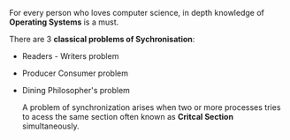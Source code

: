 For every person who loves computer science, in depth knowledge of **Operating Systems** is a must. 

There are 3 **classical problems of Sychronisation**:
* Readers - Writers problem
* Producer Consumer problem
* Dining Philosopher's problem

  A problem of synchronization arises when two or more processes tries to acess the same section often known as **Critcal Section** simultaneously.
